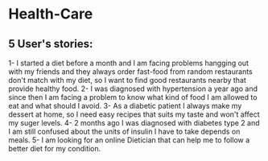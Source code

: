 # Health-Care

## 5 User's stories:
1- I started a diet before a month and I am facing problems hangging out with my friends and they always order fast-food from random restaurants don't match with my diet, so I want to find good restaurants nearby that provide healthy food.
2- I was diagnosed with hypertension a year ago and since then I am facing a problem to know what kind of food I am allowed to eat and what should I avoid.
3- As a diabetic patient I always make my dessert at home, so I need easy recipes that suits my taste and won't affect my suger levels.
4- 2 months ago I was diagnosed with diabetes type 2 and I am still confused about the units of insulin I have to take depends on meals.
5- I am looking for an online Dietician that can help me to follow a better diet for my condition.

